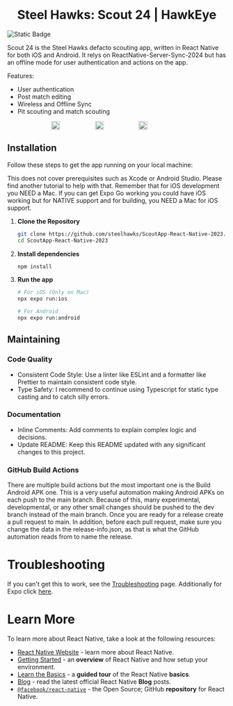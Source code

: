 <h1 align="center">Steel Hawks: Scout 24 | HawkEye</h1>

![Static Badge](https://img.shields.io/badge/Team-2601-red?style=for-the-badge&link=https%3A%2F%2Fsteelhawks.org)

Scout 24 is the Steel Hawks defacto scouting app, written in React Native for both iOS and Android. It relys on ReactNative-Server-Sync-2024 but has an offline mode for user authentication and actions on the app.

Features:
* User authentication
* Post match editing
* Wireless and Offline Sync
* Pit scouting and match scouting

<div style="display: flex; justify-content: center; align-items: center;">
  <img width="20%" src="https://github.com/steelhawks/ScoutApp-React-Native-2023/blob/main/documentation/demonstration01.gif?raw=true">
  <img width="20%" src="https://github.com/steelhawks/ScoutApp-React-Native-2023/blob/main/documentation/demonstration02.gif?raw=true">
  <img width="20%" src="https://github.com/steelhawks/ScoutApp-React-Native-2023/blob/main/documentation/demonstration03.gif?raw=true">
</div>

## Installation
Follow these steps to get the app running on your local machine:

This does not cover prerequisites such as Xcode or Android Studio. Please find another tutorial to help with that. Remember that for iOS development you NEED a Mac. If you can get Expo Go working you could have iOS working but for NATIVE support and for building, you NEED a Mac for iOS support.

1. **Clone the Repository**
   ```bash
   git clone https://github.com/steelhawks/ScoutApp-React-Native-2023.git
   cd ScoutApp-React-Native-2023
   ```
2. **Install dependencies**
   ```bash
   npm install
   ```
2. **Run the app**
   ```bash
   # For iOS (Only on Mac)
   npx expo run:ios
   
   # For Android
   npx expo run:android
   ```
## Maintaining
### Code Quality
* Consistent Code Style: Use a linter like ESLint and a formatter like Prettier to maintain consistent code style.
* Type Safety: I recommend to continue using Typescript for static type casting and to catch silly errors.
### Documentation
* Inline Comments: Add comments to explain complex logic and decisions.
* Update README: Keep this README updated with any significant changes to this project. 

### GitHub Build Actions
There are multiple build actions but the most important one is the Build Android APK one. This is a very useful automation making Android APKs on each push to the main branch. Because of this, many experimental, developmental, or any other small changes should be pushed to the dev branch instead of the main branch. Once you are ready for a release create a pull request to main. In addition, before each pull request, make sure you change the data in the release-info.json, as that is what the GitHub automation reads from to name the release.

# Troubleshooting

If you can't get this to work, see the [Troubleshooting](https://reactnative.dev/docs/troubleshooting) page.
Additionally for Expo click [here](https://docs.expo.dev/router/reference/troubleshooting/).

# Learn More

To learn more about React Native, take a look at the following resources:

- [React Native Website](https://reactnative.dev) - learn more about React Native.
- [Getting Started](https://reactnative.dev/docs/environment-setup) - an **overview** of React Native and how setup your environment.
- [Learn the Basics](https://reactnative.dev/docs/getting-started) - a **guided tour** of the React Native **basics**.
- [Blog](https://reactnative.dev/blog) - read the latest official React Native **Blog** posts.
- [`@facebook/react-native`](https://github.com/facebook/react-native) - the Open Source; GitHub **repository** for React Native.